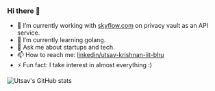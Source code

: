 ### Hi there 👋

<!-- **ketankr9/ketankr9** is a ✨ _special_ ✨ repository because its `README.md` (this file) appears on your GitHub profile. -->

- 🔭 I’m currently working with [skyflow.com](https://skyflow.com) on privacy vault as an API service.
- 🌱 I’m currently learning golang.
- 💬 Ask me about startups and tech.
- 📫 How to reach me: [linkedin/utsav-krishnan-iit-bhu](https://www.linkedin.com/in/utsav-krishnan-iit-bhu/)
- ⚡ Fun fact: I take interest in almost everything :)
<!-- - 😄 Pronouns: ...
- 👯 I’m looking to collaborate on ...
- 🤔 I’m looking for help with ... -->

![Utsav's GitHub stats](https://github-readme-stats.vercel.app/api?username=ketankr9&show_icons=true&theme=shades-of-purple)

